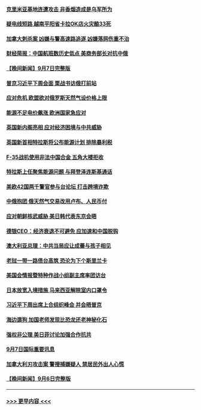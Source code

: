 #### [克里米亚基地连遭攻击 非香烟造成是乌军所为](../pages/prog202/a103521253.md?t=09081701) 
#### [疑电线短路 越南平阳省卡拉OK店火灾酿33死](../pages/prog202/a103521213.md?t=09081701) 
#### [加拿大刺杀案 凶嫌与警高速路追逐 凶嫌落网伤重不治](../pages/prog202/a103521206.md?t=09081701) 
#### [财经简报：中国航班数历史低点 美商务部长对抗中俄](../pages/prog202/a103521129.md?t=09081701) 
#### [【晚间新闻】9月7日完整版](../pages/prog202/a103521111.md?t=09081701) 
#### [普京习近平下周会面 栗战书访俄打前站](../pages/prog202/a103521002.md?t=09081701) 
#### [应对危机 欧盟欲对俄罗斯天然气设价格上限](../pages/prog202/a103520977.md?t=09081701) 
#### [能源不足电价飙涨 欧洲国家急应对](../pages/prog202/a103521007.md?t=09081701) 
#### [英国新内阁亮相 应对经济困境与中共威胁](../pages/prog202/a103520975.md?t=09081701) 
#### [英国新首相特拉斯将公布能源计划 排除暴利税](../pages/prog202/a103520905.md?t=09081701) 
#### [F-35战机使用非法中国合金 五角大楼拒收](../pages/prog202/a103520864.md?t=09081701) 
#### [特拉斯上任聚焦能源问题 与拜登泽连斯基通话](../pages/prog202/a103520810.md?t=09081701) 
#### [美欧42国两千警官参与台论坛 打击跨境诈欺](../pages/prog202/a103520812.md?t=09081701) 
#### [中俄抱团 俄天然气交易改用卢布、人民币付](../pages/prog202/a103520816.md?t=09081701) 
#### [应对朝鲜核武威胁 美日韩代表东京会晤](../pages/prog202/a103520806.md?t=09081701) 
#### [德银CEO：经济衰退不可避免 应加速和中国脱钩](../pages/prog202/a103520769.md?t=09081701) 
#### [澳大利亚总理：中共当局应让成蕾与孩子相见](../pages/prog202/a103520804.md?t=09081701) 
#### [老挝一带一路债台高筑 恐沦为下个斯里兰卡](../pages/prog202/a103520661.md?t=09081701) 
#### [美国会情报暨特种作战小组副主席率团访台](../pages/prog202/a103520653.md?t=09081701) 
#### [日本放宽入境措施 马来西亚解除室内口罩令](../pages/prog202/a103520621.md?t=09081701) 
#### [习近平下周出席上合组织峰会 并会晤普京](../pages/prog202/a103520606.md?t=09081701) 
#### [海边遛狗 加国老师发现比恐龙还老神秘化石](../pages/prog202/a103520559.md?t=09081701) 
#### [强权非公理 美日菲讨论加强合作抗共](../pages/prog202/a103520535.md?t=09081701) 
#### [9月7日国际重要讯息](../pages/prog202/a103520520.md?t=09081701) 
#### [加拿大利刃攻击案 警搜捕嫌疑人 禁居民外出人心慌](../pages/prog202/a103520459.md?t=09081701) 
#### [【晚间新闻】9月6日完整版](../pages/prog202/a103520308.md?t=09081701) 

----
#### [ >>> 更早内容 <<< ](../indexes/prog202-earlier.md)
